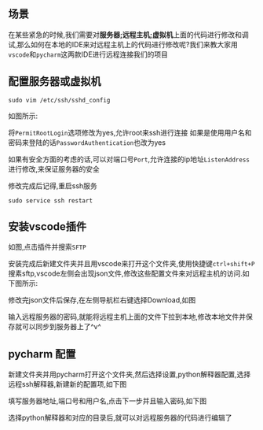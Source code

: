 ## 场景
在某些紧急的时候,我们需要对**服务器;远程主机;虚拟机**上面的代码进行修改和调试,那么如何在本地的IDE来对远程主机上的代码进行修改呢?我们来教大家用`vscode`和`pycharm`这两款IDE进行远程连接我们的项目

## 配置服务器或虚拟机

```shell
sudo vim /etc/ssh/sshd_config
```
如图所示:



将`PermitRootLogin`选项修改为yes,允许root来ssh进行连接
如果是使用用户名和密码来登陆的话`PasswordAuthentication`也改为yes

如果有安全方面的考虑的话,可以对端口号`Port`,允许连接的ip地址`ListenAddress`进行修改,来保证服务器的安全

修改完成后记得,重启ssh服务
```shell
sudo service ssh restart
```
## 安装vscode插件
如图,点击插件并搜索`SFTP`


安装完成后新建文件夹并且用vscode来打开这个文件夹,使用快捷键`ctrl+shift+P`搜素sftp,vscode左侧会出现json文件,修改这些配置文件来对远程主机的访问.如下图所示:


修改完json文件后保存,在左侧导航栏右键选择Download,如图

输入远程服务器的密码,就能将远程主机上面的文件下拉到本地,修改本地文件并保存就可以同步到服务器上了^v^

## pycharm 配置
新建文件夹并用pycharm打开这个文件夹,然后选择设置,python解释器配置,选择远程ssh解释器,新建新的配置项,如下图


填写服务器地址,端口号和用户名,点击下一步并且输入密码,如下图


选择python解释器和对应的目录后,就可以对远程服务器的代码进行编辑了

